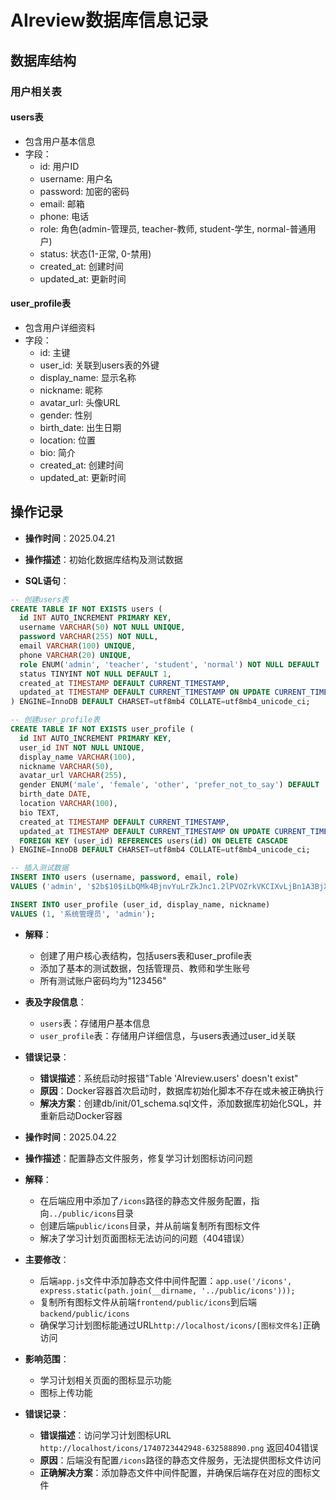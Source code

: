 # AIreview数据库信息记录

## 数据库结构

### 用户相关表

#### users表
- 包含用户基本信息
- 字段：
  - id: 用户ID
  - username: 用户名
  - password: 加密的密码
  - email: 邮箱
  - phone: 电话
  - role: 角色(admin-管理员, teacher-教师, student-学生, normal-普通用户)
  - status: 状态(1-正常, 0-禁用)
  - created_at: 创建时间
  - updated_at: 更新时间

#### user_profile表
- 包含用户详细资料
- 字段：
  - id: 主键
  - user_id: 关联到users表的外键
  - display_name: 显示名称
  - nickname: 昵称
  - avatar_url: 头像URL
  - gender: 性别
  - birth_date: 出生日期
  - location: 位置
  - bio: 简介
  - created_at: 创建时间
  - updated_at: 更新时间

## 操作记录

- **操作时间**：2025.04.21

- **操作描述**：初始化数据库结构及测试数据

- **SQL语句**：
```sql
-- 创建users表
CREATE TABLE IF NOT EXISTS users (
  id INT AUTO_INCREMENT PRIMARY KEY,
  username VARCHAR(50) NOT NULL UNIQUE,
  password VARCHAR(255) NOT NULL,
  email VARCHAR(100) UNIQUE,
  phone VARCHAR(20) UNIQUE,
  role ENUM('admin', 'teacher', 'student', 'normal') NOT NULL DEFAULT 'normal',
  status TINYINT NOT NULL DEFAULT 1,
  created_at TIMESTAMP DEFAULT CURRENT_TIMESTAMP,
  updated_at TIMESTAMP DEFAULT CURRENT_TIMESTAMP ON UPDATE CURRENT_TIMESTAMP
) ENGINE=InnoDB DEFAULT CHARSET=utf8mb4 COLLATE=utf8mb4_unicode_ci;

-- 创建user_profile表
CREATE TABLE IF NOT EXISTS user_profile (
  id INT AUTO_INCREMENT PRIMARY KEY,
  user_id INT NOT NULL UNIQUE,
  display_name VARCHAR(100),
  nickname VARCHAR(50),
  avatar_url VARCHAR(255),
  gender ENUM('male', 'female', 'other', 'prefer_not_to_say') DEFAULT 'prefer_not_to_say',
  birth_date DATE,
  location VARCHAR(100),
  bio TEXT,
  created_at TIMESTAMP DEFAULT CURRENT_TIMESTAMP,
  updated_at TIMESTAMP DEFAULT CURRENT_TIMESTAMP ON UPDATE CURRENT_TIMESTAMP,
  FOREIGN KEY (user_id) REFERENCES users(id) ON DELETE CASCADE
) ENGINE=InnoDB DEFAULT CHARSET=utf8mb4 COLLATE=utf8mb4_unicode_ci;

-- 插入测试数据
INSERT INTO users (username, password, email, role)
VALUES ('admin', '$2b$10$iLbQMk4BjnvYuLrZkJnc1.2lPVOZrkVKCIXvLjBn1A3BjXmvDn5zC', 'admin@example.com', 'admin');

INSERT INTO user_profile (user_id, display_name, nickname)
VALUES (1, '系统管理员', 'admin');
```

- **解释**：
  - 创建了用户核心表结构，包括users表和user_profile表
  - 添加了基本的测试数据，包括管理员、教师和学生账号
  - 所有测试账户密码均为"123456"

- **表及字段信息**：
  - `users`表：存储用户基本信息
  - `user_profile`表：存储用户详细信息，与users表通过user_id关联

- **错误记录**：
  - **错误描述**：系统启动时报错"Table 'AIreview.users' doesn't exist"
  - **原因**：Docker容器首次启动时，数据库初始化脚本不存在或未被正确执行
  - **解决方案**：创建db/init/01_schema.sql文件，添加数据库初始化SQL，并重新启动Docker容器

- **操作时间**：2025.04.22

- **操作描述**：配置静态文件服务，修复学习计划图标访问问题

- **解释**：
  - 在后端应用中添加了`/icons`路径的静态文件服务配置，指向`../public/icons`目录
  - 创建后端`public/icons`目录，并从前端复制所有图标文件
  - 解决了学习计划页面图标无法访问的问题（404错误）

- **主要修改**：
  - 后端`app.js`文件中添加静态文件中间件配置：`app.use('/icons', express.static(path.join(__dirname, '../public/icons')));`
  - 复制所有图标文件从前端`frontend/public/icons`到后端`backend/public/icons`
  - 确保学习计划图标能通过URL`http://localhost/icons/[图标文件名]`正确访问

- **影响范围**：
  - 学习计划相关页面的图标显示功能
  - 图标上传功能

- **错误记录**：
  - **错误描述**：访问学习计划图标URL `http://localhost/icons/1740723442948-632588890.png` 返回404错误
  - **原因**：后端没有配置`/icons`路径的静态文件服务，无法提供图标文件访问
  - **正确解决方案**：添加静态文件中间件配置，并确保后端存在对应的图标文件 
